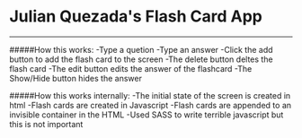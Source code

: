 # Julian Quezada's Flash Card App
---

#####How this works: 
-Type a quetion
-Type an answer 
-Click the add button to add the flash card to the screen
-The delete button deltes the flash card
-The edit button edits the answer of the flashcard
-The Show/Hide button hides the answer 

#####How this works internally:
    -The initial state of the screen is created in html
    -Flash cards are created in Javascript
    -Flash cards are appended to an invisible container in the HTML
    -Used SASS to write terrible javascript but this is not important